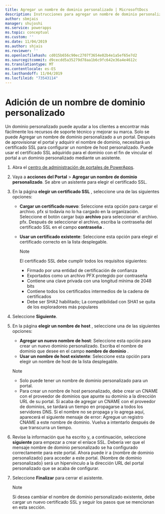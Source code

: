 ```yaml
---
title: Agregar un nombre de dominio personalizado | MicrosoftDocs
description: Instrucciones para agregar un nombre de dominio personalizado.
author: sbmjais
manager: shujoshi
ms.service: powerapps
ms.topic: conceptual
ms.custom: ''
ms.date: 11/04/2019
ms.author: shjais
ms.reviewer: ''
ms.openlocfilehash: cd015b656c90ec2707f3654e02b4e1a5ef65e7d2
ms.sourcegitcommit: d9cecdd5a35279d78aa1b6c9fc642e36a4e4612c
ms.translationtype: MT
ms.contentlocale: es-ES
ms.lasthandoff: 11/04/2019
ms.locfileid: "73543114"
---
```

# <a name="add-a-custom-domain-name"></a>Adición de un nombre de dominio personalizado

Un dominio personalizado puede ayudar a los clientes a encontrar más fácilmente los recursos de soporte técnico y mejorar su marca. Solo se puede Agregar un nombre de dominio personalizado a un portal. Después de aprovisionar el portal y adquirir el nombre de dominio, necesitará un certificado SSL para configurar un nombre de host personalizado. Puede usar el certificado SSL adquirido para el dominio con el fin de vincular el portal a un dominio personalizado mediante un asistente.

1. Abra el [centro de administración de portales de PowerApps](admin-overview.md).

2. Vaya a **acciones del Portal** > **Agregar un nombre de dominio personalizado**. Se abre un asistente para elegir el certificado SSL.

3. En la página **elegir un certificado SSL** , seleccione una de las siguientes opciones:
   - **Cargar un certificado nuevo**: Seleccione esta opción para cargar el archivo. pfx si todavía no lo ha cargado en la organización. Seleccione el botón cargar bajo **archivo** para seleccionar el archivo. pfx. Después de seleccionar el archivo, escriba la contraseña del certificado SSL en el campo **contraseña** .
   - **Usar un certificado existente**: Seleccione esta opción para elegir el certificado correcto en la lista desplegable.

     > [!Note]
     > El certificado SSL debe cumplir todos los requisitos siguientes:
     > - Firmado por una entidad de certificación de confianza
     > - Exportados como un archivo PFX protegido por contraseña
     > - Contiene una clave privada con una longitud mínima de 2048 bits
     > - Contiene todos los certificados intermedios de la cadena de certificados
     > - Debe ser SHA2 habilitado; La compatibilidad con SHA1 se quita de los exploradores más populares

4. Seleccione **Siguiente**.

5. En la página **elegir un nombre de host** , seleccione una de las siguientes opciones:
    - **Agregar un nuevo nombre de host**: Seleccione esta opción para crear un nuevo dominio personalizado. Escriba el nombre de dominio que desee en el campo **nombre de dominio** .
    - **Usar un nombre de host existente**: Seleccione esta opción para elegir un nombre de host de la lista desplegable. 
   
   > [!Note]
   > - Solo puede tener un nombre de dominio personalizado para un portal. 
   > - Para crear un nombre de host personalizado, debe crear un CNAME con el proveedor de dominios que apunte su dominio a la dirección URL de su portal. Si acaba de agregar un CNAME con el proveedor de dominios, se tardará un tiempo en propagarse a todos los servidores DNS. Si el nombre no se propaga y lo agrega aquí, aparecerá el siguiente mensaje de error: Agregue un registro CNAME a este nombre de dominio. Vuelva a intentarlo después de que transcurra un tiempo.

6. Revise la información que ha escrito y, a continuación, seleccione **siguiente** para empezar a crear el enlace SSL. Debería ver que el mensaje nombre de dominio personalizado se ha configurado correctamente para este portal. Ahora puede ir a {nombre de dominio personalizado} para acceder a este portal. {Nombre de dominio personalizado} será un hipervínculo a la dirección URL del portal personalizado que se acaba de configurar.

7. Seleccione **Finalizar** para cerrar el asistente.

    > [!Note]
    > Si desea cambiar el nombre de dominio personalizado existente, debe cargar un nuevo certificado SSL y seguir los pasos que se mencionan en esta sección.
    

